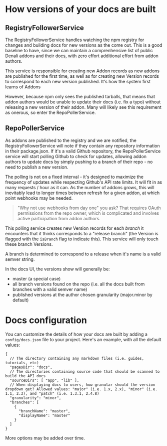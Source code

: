 # How versions of your docs are built

## RegistryFollowerService

The RegistryFollowerService handles watching the npm registry for changes
and building docs for new versions as the come out. This is a good baseline
to have, since we can maintain a comprenhensive list of public Denali addons
and their docs, with zero effort additional effort from addon authors.

This service is responsible for creating new Addon records as new addons are
published for the first time, as well as for creating new Version records to
correspond to each new version published. It's how the system first learns of
Addons

However, because npm only sees the published tarballs, that means that addon
authors would be unable to update their docs (i.e. fix a typo) without
releasing a new version of their addon. Many will likely see this
requirement as onerous, so enter the RepoPollerService.

## RepoPollerService

As addons are published to the registry and we are notified, the
RegistryFollowerService will note if they contain any repository information
in their package.json. If it's a valid Github repository, the
RepoPollerService service will start polling Github to check for updates,
allowing addon authors to update docs by simply pushing to a branch of their
repo - no need to publish a new version.

The polling is not on a fixed interval - it's designed to maximize the
frequency of updates while respecting Github's API rate limits. It will fit
in as many requests / hour as it can. As the number of addons grows, this will
inevitably lead to longer times between refresh for a given addon, at which
point webhooks may be needed.

> "Why not use webhooks from day one" you ask? That requires OAuth permissions
> from the repo owner, which is complicated and involves active participation
> from addon authors.

This polling service creates new Version records for each _branch_ it
encounters that it thinks corresponds to a "release branch" (the Version is
flagged with the `isBranch` flag to indicate this). This service will only
touch these branch Versions.

A branch is determined to correspond to a release when it's name is a valid semver string.

In the docs UI, the versions show will generally be:

  - master (a special case)
  - all branch versions found on the repo (i.e. all the docs built from
    branches with a valid semver name)
  - published versions at the author chosen granularity (major.minor by
    default)

# Docs configuration

You can customize the details of how your docs are built by adding a
`config/docs.json` file to your project. Here's an example, with all
the default values:

```
{
  // The directory containing any markdown files (i.e. guides, tutorials, etc)
  "pagesDir": "docs",
  // The directories containing source code that should be scanned to build the API docs
  "sourceDirs": [ "app", "lib" ],
  // When displaying docs to users, how granular should the version dropdown get? Allowed values: "major" (i.e. 1.x, 2.x), "minor" (i.e. 1.1, 2.3), and "patch" (i.e. 1.3.1, 2.4.8)
  "granularity": "minor",
  "branches": [
    {
      "branchName": "master",
      "displayName": "master"
    }
  ]
}
```

More options may be added over time.
